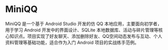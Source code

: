 # MiniQQ
MiniQQ 是一个基于 Android Studio 开发的仿 QQ 本地应用，主要面向初学者，用于学习 Android 开发中的界面设计、SQLite 本地数据库、活动与碎片管理等核心知识点。项目实现了好友聊天、添加删除好友、QQ空间动态发布与互动、个人资料管理等基础功能，适合作为入门 Android 项目的实战练手范例。
